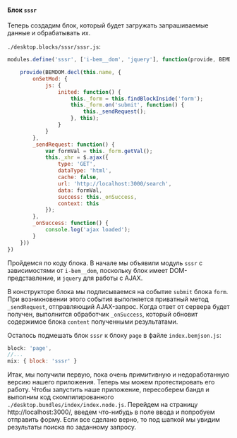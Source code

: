 #### Блок `sssr`

Теперь создадим блок, который будет загружать запрашиваемые данные и обрабатывать их.

`./desktop.blocks/sssr/sssr.js`:

```js
modules.define('sssr', ['i-bem__dom', 'jquery'], function(provide, BEMDOM, $) {

    provide(BEMDOM.decl(this.name, {
        onSetMod: {
            js: {
                inited: function() {
                    this._form = this.findBlockInside('form');
                    this._form.on('submit', function() {
                        this._sendRequest();
                    }, this);
                }
            }
        },
        _sendRequest: function() {
            var formVal = this._form.getVal();
            this._xhr = $.ajax({
                type: 'GET',
                dataType: 'html',
                cache: false,
                url: 'http://localhost:3000/search',
                data: formVal,
                success: this._onSuccess,
                context: this
            });
        },
        _onSuccess: function() {
            console.log('ajax loaded');
        }
    }))
})
```

Пройдемся по коду блока. В начале мы объявили модуль `sssr` с зависимостями от `i-bem__dom`, поскольку блок имеет DOM-представление, и `jquery` для работы с AJAX.

В конструкторе блока мы подписываемся на событие `submit` блока `form`. При возникновении этого события выполняется приватный метод `_sendRequest`, отправляющий AJAX-запрос. Когда ответ от сервера будет получен, выполнится обработчик `_onSuccess`, который обновит содержимое блока `content` полученными результатами.

Осталось подмешать блок `sssr` к блоку `page` в файле `index.bemjson.js`:

```js
block: 'page',
//...
mix: { block: 'sssr' }

```

Итак, мы получили первую, пока очень примитивную и недоработанную версию нашего приложения.
Теперь мы можем протестировать его работу. Чтобы запустить наше приложение, пересоберем бандл и выполним код скомпилированного `./desktop.bundles/index/index.node.js`. Перейдем на страницу http://localhost:3000/, введем что-нибудь в поле ввода и попробуем отправить форму. Если все сделано верно, то под шапкой мы увидим результаты поиска по заданному запросу.
